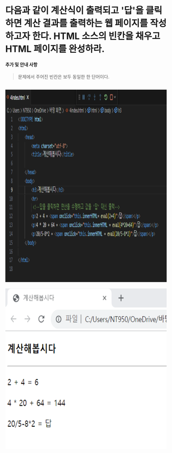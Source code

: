 # 다음과 같이 계산식이 출력되고 '답'을 클릭하면 계산 결과를 출력하는 웹 페이지를 작성하고자 한다. HTML 소스의 빈칸을 채우고 HTML 페이지를 완성하라.

 #### 추가 및 안내 사항

>  문제에서 주어진 빈칸은 보두 동일한 한 단어이다.


<br><img src="1.png" width="1000" height="600" title="px(픽셀) 크기 설정" alt="1번 이미지"></img><br/>
<br><img src="2.png" width="1000" height="500" title="px(픽셀) 크기 설정" alt="1번 이미지"></img><br/>
